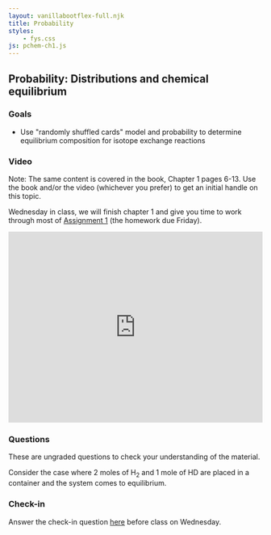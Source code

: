 ```yaml
---
layout: vanillabootflex-full.njk
title: Probability
styles:
    - fys.css
js: pchem-ch1.js
---
```


## Probability: Distributions and chemical equilibrium

### Goals

- Use "randomly shuffled cards" model and probability to determine equilibrium composition for isotope exchange reactions



### Video

Note: The same content is covered in the book, Chapter 1 pages 6-13. Use the book and/or the video (whichever you prefer) to get an initial handle on this topic.

Wednesday in class, we will finish chapter 1 and give you time to work through most of [Assignment 1](https://d2l.mountunion.edu/d2l/le/content/35180/viewContent/413549/View) (the homework due Friday).

<div style="position: relative; width: 100%; height: 0; padding-bottom: 75%;">
    <iframe style="position: absolute; width: 100%; height: 100%; border: 0;" scrolling="no" src="https://expl.ai/HKWZQFV?mode=embed" frameborder="0" allowfullscreen></iframe>
</div>

### Questions

These are ungraded questions to check your understanding of the material.

Consider the case where 2 moles of H<sub>2</sub> and 1 mole of HD are placed in a container and the system comes to equilibrium.

<div id="question-node"></div>

### Check-in

Answer the check-in question [here](https://d2l.mountunion.edu/d2l/le/content/35180/viewContent/414265/View) before class on Wednesday.

